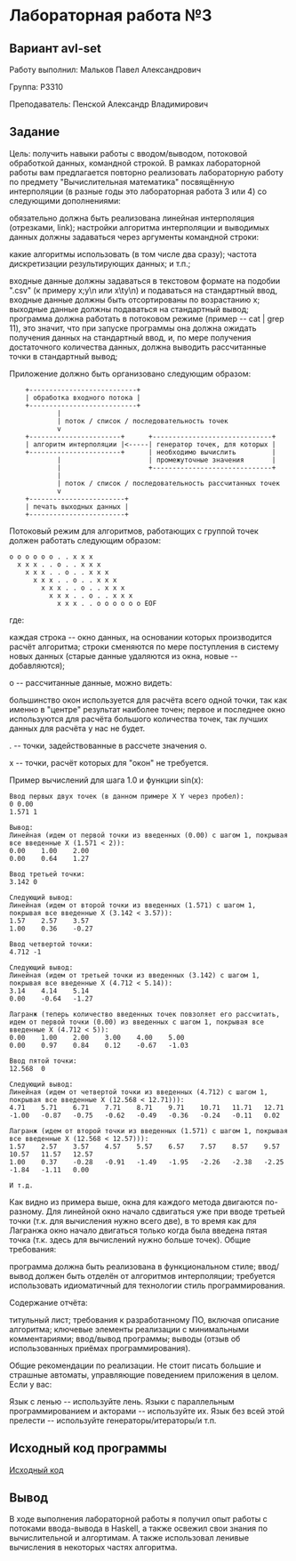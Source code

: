 # Лабораторная работа №3

## Вариант avl-set

Работу выполнил: Мальков Павел Александрович

Группа: P3310

Преподаватель: Пенской Александр Владимирович

## Задание

Цель: получить навыки работы с вводом/выводом, потоковой обработкой данных,
командной строкой.
В рамках лабораторной работы вам предлагается повторно реализовать лабораторную
работу по предмету "Вычислительная математика" посвящённую интерполяции (в
разные годы это лабораторная работа 3 или 4) со следующими дополнениями:

обязательно должна быть реализована линейная интерполяция (отрезками, link);
настройки алгоритма интерполяции и выводимых данных должны задаваться через аргументы командной строки:

какие алгоритмы использовать (в том числе два сразу);
частота дискретизации результирующих данных;
и т.п.;


входные данные должны задаваться в текстовом формате на подобии ".csv" (к примеру x;y\n или x\ty\n) и подаваться на стандартный ввод, входные данные должны быть отсортированы по возрастанию x;
выходные данные должны подаваться на стандартный вывод;
программа должна работать в потоковом режиме (пример -- cat | grep 11), это значит, что при запуске программы она должна ожидать получения данных на стандартный ввод, и, по мере получения достаточного количества данных, должна выводить рассчитанные точки в стандартный вывод;

Приложение должно быть организовано следующим образом:

```
    +---------------------------+
    | обработка входного потока |
    +---------------------------+
            |
            | поток / список / последовательность точек
            v
    +-----------------------+      +------------------------------+
    | алгоритм интерполяции |<-----| генератор точек, для которых |
    +-----------------------+      | необходимо вычислить         |
            |                      | промежуточные значения       |
            |                      +------------------------------+
            |
            | поток / список / последовательность рассчитанных точек
            v
    +------------------------+
    | печать выходных данных |
    +------------------------+
```

Потоковый режим для алгоритмов, работающих с группой точек должен работать следующим образом:

```
o o o o o o . . x x x
  x x x . . o . . x x x
    x x x . . o . . x x x
      x x x . . o . . x x x
        x x x . . o . . x x x
          x x x . . o . . x x x
            x x x . . o o o o o o EOF
```

где:

каждая строка -- окно данных, на основании которых производится расчёт алгоритма;
строки сменяются по мере поступления в систему новых данных (старые данные удаляются из окна, новые -- добавляются);

o -- рассчитанные данные, можно видеть:

большинство окон используется для расчёта всего одной точки, так как именно в "центре" результат наиболее точен;
первое и последнее окно используются для расчёта большого количества точек, так лучших данных для расчёта у нас не будет.



. -- точки, задействованные в рассчете значения o.

x -- точки, расчёт которых для "окон" не требуется.

Пример вычислений для шага 1.0 и функции sin(x):

```
Ввод первых двух точек (в данном примере X Y через пробел):
0 0.00
1.571 1

Вывод:
Линейная (идем от первой точки из введенных (0.00) с шагом 1, покрывая все введенные X (1.571 < 2)):
0.00    1.00    2.00
0.00    0.64    1.27

Ввод третьей точки:
3.142 0

Следующий вывод:
Линейная (идем от второй точки из введенных (1.571) с шагом 1, покрывая все введенные X (3.142 < 3.57)):
1.57    2.57    3.57
1.00    0.36    -0.27

Ввод четвертой точки:
4.712 -1

Следующий вывод:
Линейная (идем от третьей точки из введенных (3.142) с шагом 1, покрывая все введенные X (4.712 < 5.14)):
3.14    4.14    5.14
0.00    -0.64   -1.27

Лагранж (теперь количество введенных точек повзоляет его рассчитать, идем от первой точки (0.00) из введенных с шагом 1, покрывая все введенные X (4.712 < 5)):
0.00    1.00    2.00    3.00    4.00    5.00
0.00    0.97    0.84    0.12    -0.67   -1.03

Ввод пятой точки:
12.568  0

Следующий вывод:
Линейная (идем от четвертой точки из введенных (4.712) с шагом 1, покрывая все введенные X (12.568 < 12.71))):
4.71    5.71    6.71    7.71    8.71    9.71    10.71   11.71   12.71
-1.00   -0.87   -0.75   -0.62   -0.49   -0.36   -0.24   -0.11   0.02

Лагранж (идем от второй точки из введенных (1.571) с шагом 1, покрывая все введенные X (12.568 < 12.57))):
1.57    2.57    3.57    4.57    5.57    6.57    7.57    8.57    9.57    10.57   11.57   12.57
1.00    0.37    -0.28   -0.91   -1.49   -1.95   -2.26   -2.38   -2.25   -1.84   -1.11   0.00

И т.д.
```

Как видно из примера выше, окна для каждого метода двигаются по-разному. Для линейной окно начало сдвигаться уже при вводе третьей точки (т.к. для вычисления нужно всего две), в то время как для Лагранжа окно начало двигаться только когда была введена пятая точка (т.к. здесь для вычислений нужно больше точек).
Общие требования:

программа должна быть реализована в функциональном стиле;
ввод/вывод должен быть отделён от алгоритмов интерполяции;
требуется использовать идиоматичный для технологии стиль программирования.

Содержание отчёта:

титульный лист;
требования к разработанному ПО, включая описание алгоритма;
ключевые элементы реализации с минимальными комментариями;
ввод/вывод программы;
выводы (отзыв об использованных приёмах программирования).

Общие рекомендации по реализации. Не стоит писать большие и страшные автоматы, управляющие поведением приложения в целом. Если у вас:

Язык с ленью -- используйте лень.
Языки с параллельным программированием и акторами -- используйте их.
Язык без всей этой прелести -- используйте генераторы/итераторы/и т.п.

## Исходный код программы

[Исходный код](https://github.com/plmlkff/functional-programming-3/tree/main/lab3/src)

 ## Вывод

В ходе выполнения лабораторной работы я получил опыт работы с потоками
ввода-вывода в Haskell, а также освежил свои знания по вычислительной 
и алгортимам. А также использовал ленивые вычисления в некоторых частях
алгоритма.
